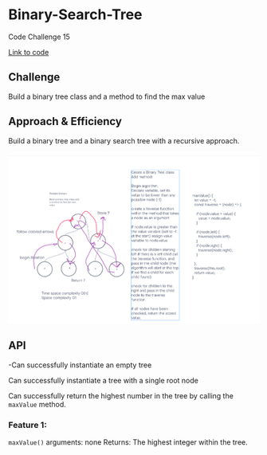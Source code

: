 # Binary-Search-Tree

Code Challenge 15

[Link to code](https://github.com/tm-LBenson/data-structures-and-algorithms/tree/main/javascript/401/challenge-16)

## Challenge

Build a binary tree class and a method to find the max value

## Approach & Efficiency

Build a binary tree and a binary search tree with a recursive approach.

![whiteboard-15](./whiteboard.png)

## API

-Can successfully instantiate an empty tree

Can successfully instantiate a tree with a single root node

Can successfully return the highest number in the tree by calling the `maxValue` method.

### Feature 1:

`maxValue()`
arguments: none
Returns: The highest integer within the tree.
